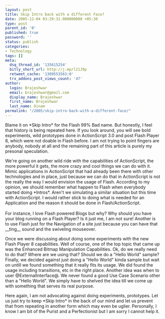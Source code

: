 ```yaml
---
layout: post
title: Skip Intro back with a different Face?
date: 2005-12-04 03:29:31.000000000 +05:30
type: post
parent_id: '0'
published: true
password: ''
status: publish
categories:
- Technology
tags: []
meta:
  dsq_thread_id: '135615254'
  bitly_short_url: http://j.mp/l21J9p
  retweet_cache: '1309553563:0'
  trx_addons_post_views_count: '47'
author:
  login: Brajeshwar
  email: brajeshwar@gmail.com
  display_name: Brajeshwar
  first_name: Brajeshwar
  last_name: Oinam
permalink: "/2005/skip-intro-back-with-a-different-face/"
---
```

<p>Blame it on *Skip Intro* for the Flash 99% Bad name. But honestly, I feel that history is being repeated here. If you look around, you will see bold experiments, wild prototypes done in ActionScript 3.0 and post Flash Player 8, which were not doable in Flash before. I am not trying to point fingers are anybody, nobody at all and the remaining part of this article is purely my presonal speculation.</p>
<p>We're going on another wild ride with the capabilities of ActionScript, the more powerful it gets, the more crazy and cool things we can do with it. Mimic applications in ActionScript that had already been there with other technologies and in place, just because we can do that in ActionScript is not the really the way I would envision the usage of Flash. According to my opinion, we should remember what happen to Flash when everybody started doing *Intros*. Aren't we simulating a similar situation but this time with ActionScript. I would rather stick to doing what is needed for an Application and the reason it should be done in Flash/ActionScript.<br />
<br />
For instance, I love Flash powered Blogs but why? Why should you have your blog running on a Flash Player? Is it just me, I am not sure! Another is to use Flash just for the Navigation of a site just because you can have that __ting__ sound and the swiveling mouseover.</p>
<p>Once we were discussing about doing some experiments with the new Flash Player 8 capabilities. Well of course, one of the top topic that came up was the Enhanced Bitmap Manipulation Capabilities. Ok, do we really need to do that? Where are we using that? Should we do a "Hello World" sample? Finally, we decided against just doing a "Hello World" kinda sample but wait on untill we found something that it really fits its usage. We did found the usage including transitions, etc in the right place. Another idea was when to user @ExternalInterface@. We never found a good Use Case Scenario other than a "Hello World". We simply have to shelved the idea till we come up with something that serves its real purpose.</p>
<p>Here again, I am not advocating against doing experiments, prototypes. Let us just try to keep *Skip Intro* in the back of our mind and let us prevent that from repeating in another form which may even be uglier. Personally, I know I am bit of the Purist and a Perfectionist but I am sorry I cannot help it.</p>
